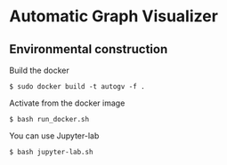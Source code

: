# Automatic Graph Visualizer
## Environmental construction

Build the docker

`$ sudo docker build -t autogv -f .`

Activate from the docker image

`$ bash run_docker.sh`

You can use Jupyter-lab 

`$ bash jupyter-lab.sh`